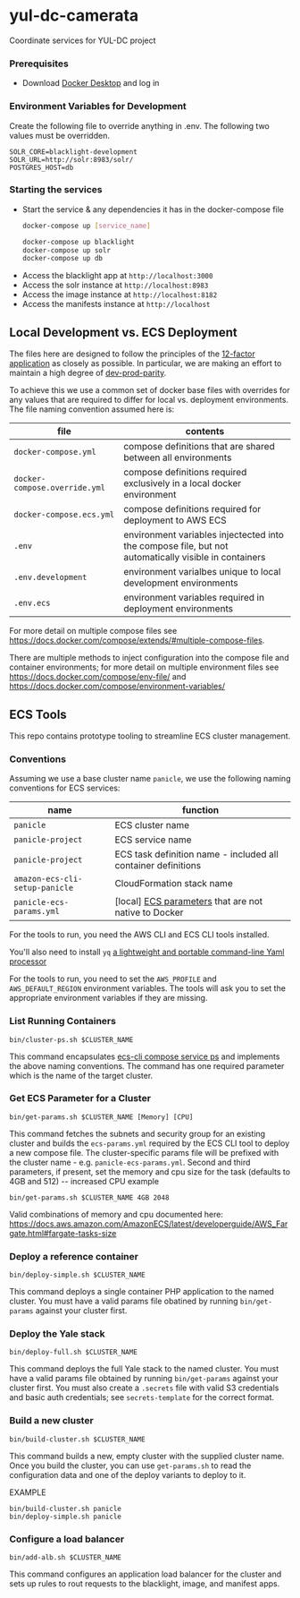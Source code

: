 # yul-dc-camerata
Coordinate services for YUL-DC project

### Prerequisites
- Download [Docker Desktop](https://www.docker.com/products/docker-desktop) and log in

### Environment Variables for Development

Create the following file to override anything in .env. The following two values must be overridden.
```
SOLR_CORE=blacklight-development
SOLR_URL=http://solr:8983/solr/
POSTGRES_HOST=db
```
### Starting the services
- Start the service & any dependencies it has in the docker-compose file
  ``` bash
  docker-compose up [service_name]

  docker-compose up blacklight
  docker-compose up solr
  docker-compose up db
  ```
- Access the blacklight app at `http://localhost:3000`
- Access the solr instance at `http://localhost:8983`
- Access the image instance at `http://localhost:8182`
- Access the manifests instance at `http://localhost`

## Local Development vs. ECS Deployment
The files here are designed to follow the principles of the [12-factor application](https://12factor.net) as closely
as possible.  In particular, we are making an effort to maintain a high degree of [dev-prod-parity](https://12factor.net/dev-prod-parity).

To achieve this we use a common set of docker base files with overrides for any values that are required to differ for
local vs. deployment environments.  The file naming convention assumed here is:

| file                           | contents |
|--------------------------------|----------|
| `docker-compose.yml`           | compose definitions that are shared between all environments |
| `docker-compose.override.yml`  | compose definitions required exclusively in a local docker environment |
| `docker-compose.ecs.yml`       | compose definitions required for deployment to AWS ECS |
| `.env`                         | environment variables injectected into the compose file, but not automatically visible in containers |
| `.env.development`             | environment varialbes unique to local development environments |
| `.env.ecs`                     | environment variables required in deployment environments |

For more detail on multiple compose files see https://docs.docker.com/compose/extends/#multiple-compose-files.

There are multiple methods to inject configuration into the compose file and container environments; for more detail on
multiple environment files see https://docs.docker.com/compose/env-file/ and https://docs.docker.com/compose/environment-variables/

## ECS Tools
This repo contains prototype tooling to streamline ECS cluster management.

### Conventions
Assuming we use a base cluster name `panicle`, we use the following naming conventions for ECS services:  

| name               | function             |
|--------------------|----------------------|
| `panicle`          | ECS cluster name     |
| `panicle-project`  | ECS service name |
| `panicle-project`  | ECS task definition name - included all container definitions |
| `amazon-ecs-cli-setup-panicle`  | CloudFormation stack name  |
| `panicle-ecs-params.yml` | [local] [ECS parameters](https://docs.aws.amazon.com/AmazonECS/latest/developerguide/cmd-ecs-cli-compose-ecsparams.html) that are not native to Docker |

For the tools to run, you need the AWS CLI and ECS CLI tools installed.

You'll also need to install `yq` [a lightweight and portable command-line Yaml processor](https://mikefarah.gitbook.io/yq/)

For the tools to run, you need to set the `AWS_PROFILE` and `AWS_DEFAULT_REGION` environment variables.
The tools will ask you to set the appropriate environment variables if they are missing.

### List Running Containers
```
bin/cluster-ps.sh $CLUSTER_NAME
```
This command encapsulates [ecs-cli compose service ps](https://docs.aws.amazon.com/AmazonECS/latest/developerguide/cmd-ecs-cli-compose-service-ps.html)
and implements the above naming conventions.
The command has one required parameter which is the name of the target cluster.

### Get ECS Parameter for a Cluster
```
bin/get-params.sh $CLUSTER_NAME [Memory] [CPU]
```
This command fetches the subnets and security group for an existing cluster and builds the
`ecs-params.yml` required by the ECS CLI tool to deploy a new compose file. The
cluster-specific params file will be prefixed with the cluster name - e.g.
`panicle-ecs-params.yml`. Second and third parameters, if present, set the
memory and cpu size for the task (defaults to 4GB and 512) -- increased CPU example
```
bin/get-params.sh $CLUSTER_NAME 4GB 2048
```
Valid combinations of memory and cpu documented here: https://docs.aws.amazon.com/AmazonECS/latest/developerguide/AWS_Fargate.html#fargate-tasks-size

### Deploy a reference container
```
bin/deploy-simple.sh $CLUSTER_NAME
```
This command deploys a single container PHP application to the named cluster.  You must have a valid params
file obatined by running `bin/get-params` against your cluster first.  

### Deploy the Yale stack
```
bin/deploy-full.sh $CLUSTER_NAME
```
This command deploys the full Yale stack to the named cluster.  You must have a valid params
file obtained by running `bin/get-params` against your cluster first.  You must also create a `.secrets`
file with valid S3 credentials and basic auth credentials; see `secrets-template` for the correct format.

### Build a new cluster
```
bin/build-cluster.sh $CLUSTER_NAME
```
This command builds a new, empty cluster with the supplied cluster name.  Once you build the cluster,
you can use `get-params.sh` to read the configuration data and one of the deploy variants to deploy to it.

EXAMPLE
```
bin/build-cluster.sh panicle
bin/deploy-simple.sh panicle
```

### Configure a load balancer
```
bin/add-alb.sh $CLUSTER_NAME
```
This command configures an application load balancer for the cluster and sets up rules to rout requests
to the blacklight, image, and manifest apps.

